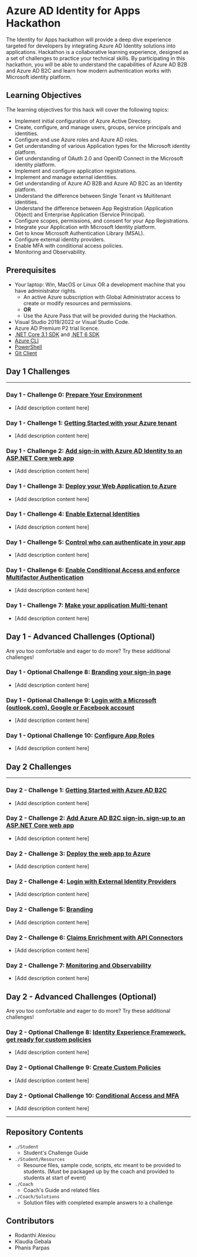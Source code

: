 # Azure AD Identity for Apps Hackathon

The Identity for Apps hackathon will provide a deep dive experience targeted for developers by integrating Azure AD Identity solutions into applications. Hackathon is a collaborative learning experience, designed as a set of challenges to practice your technical skills.  By participating in this hackathon, you will be able to understand the capabilities of Azure AD B2B and Azure AD B2C and learn how modern authentication works with Microsoft identity platform.

## Learning Objectives

The learning objectives for this hack will cover the following topics:

- Implement initial configuration of Azure Active Directory.
- Create, configure, and manage users, groups, service principals and identities.
- Configure and use Azure roles and Azure AD roles.
- Get understanding of various Application types for the Microsoft identity platform.
- Get understanding of OAuth 2.0 and OpenID Connect in the Microsoft identity platform.
- Implement and configure application registrations.
- Implement and manage external identities.
- Get understanding of Azure AD B2B and Azure AD B2C as an Identity platform.
- Understand the difference between Single Tenant vs Multitenant identities.
- Understand the difference between App Registration (Application Object) and Enterprise Application (Service Principal).
- Configure scopes, permissions, and consent for your App Registrations.
- Integrate your Application with Microsoft Identity platform.
- Get to know Microsoft Authentication Library (MSAL).
- Configure external identity providers.
- Enable MFA with conditional access policies.
- Monitoring and Observability.

## Prerequisites

- Your laptop: Win, MacOS or Linux OR a development machine that you have administrator rights.
  - An active Azure subscription with Global Administrator access to create or modify resources and permissions.
  - **OR**
  - Use the Azure Pass that will be provided during the Hackathon.
- Visual Studio 2019/2022 or Visual Studio Code.
- Azure AD Premium P2 trial licence.
- [.NET Core 3.1 SDK](https://dotnet.microsoft.com/en-us/download/dotnet/3.1) and [.NET 6 SDK](https://dotnet.microsoft.com/en-us/download/dotnet/6.0)
- [Azure CLI](https://docs.microsoft.com/en-us/cli/azure/install-azure-cli)
- [PowerShell](https://docs.microsoft.com/en-us/powershell/scripting/install/installing-powershell?view=powershell-7.2)
- [Git Client](https://git-scm.com/download)

## Day 1 Challenges

---

### Day 1 - Challenge 0: **[Prepare Your Environment](Student/Challenge_D1_00.md)**

- [Add description content here]

### Day 1 - Challenge 1: **[Getting Started with your Azure tenant](Student/Challenge_D1_01.md)**

- [Add description content here]

### Day 1 - Challenge 2: **[Add sign-in with Azure AD Identity to an ASP.NET Core web app](Student/Challenge_D1_02.md)**

- [Add description content here]

### Day 1 - Challenge 3: **[Deploy your Web Application to Azure](Student/Challenge_D1_03.md)**

- [Add description content here]

### Day 1 - Challenge 4: **[Enable External Identities](Student/Challenge_D1_04.md)**

- [Add description content here]

### Day 1 - Challenge 5: **[Control who can authenticate in your app](Student/Challenge_D1_05.md)**

- [Add description content here]

### Day 1 - Challenge 6: **[Enable Conditional Access and enforce Multifactor Authentication](Student/Challenge_D1_06.md)**

- [Add description content here]

### Day 1 - Challenge 7: **[Make your application Multi-tenant](Student/Challenge_D1_07.md)**

- [Add description content here]

## Day 1 - Advanced Challenges (Optional)

Are you too comfortable and eager to do more? Try these additional challenges!

### Day 1 - Optional Challenge 8: **[Branding your sign-in page](Student/Challenge_D1_08.md)**

- [Add description content here]

### Day 1 - Optional Challenge 9: **[Login with a Microsoft (outlook.com), Google or Facebook account](Student/Challenge_D1_09.md)**

- [Add description content here]

### Day 1 - Optional Challenge 10: **[Configure App Roles](Student/Challenge_D1_10.md)**

- [Add description content here]

## Day 2 Challenges

---

### Day 2 - Challenge 1: **[Getting Started with Azure AD B2C](Student/Challenge_D2_01.md)**

- [Add description content here]

### Day 2 - Challenge 2: **[Add Azure AD B2C sign-in, sign-up to an ASP.NET Core web app](Student/Challenge_D2_02.md)**

- [Add description content here]

### Day 2 - Challenge 3: **[Deploy the web app to Azure](Student/Challenge_D2_03.md)**

- [Add description content here]

### Day 2 - Challenge 4: **[Login with External Identity Providers](Student/Challenge_D2_04.md)**

- [Add description content here]

### Day 2 - Challenge 5: **[Branding](Student/Challenge_D2_05.md)**

- [Add description content here]

### Day 2 - Challenge 6: **[Claims Enrichment with API Connectors](Student/Challenge_D2_06.md)**

- [Add description content here]

### Day 2 - Challenge 7: **[Monitoring and Observability](Student/Challenge_D2_07.md)**

- [Add description content here]

## Day 2 - Advanced Challenges (Optional)

Are you too comfortable and eager to do more? Try these additional challenges!

### Day 2 - Optional Challenge 8: **[Identity Experience Framework, get ready for custom policies](Student/Challenge_D2_08.md)**

- [Add description content here]

### Day 2 - Optional Challenge 9: **[Create Custom Policies](Student/Challenge_D2_09.md)**

- [Add description content here]

### Day 2 - Optional Challenge 10: **[Conditional Access and MFA](Student/Challenge_D2_10.md)**

- [Add description content here]

---

## Repository Contents

- `./Student`
  - Student's Challenge Guide
- `./Student/Resources`
  - Resource files, sample code, scripts, etc meant to be provided to students. (Must be packaged up by the coach and provided to students at start of event)
- `./Coach`
  - Coach's Guide and related files
- `./Coach/Solutions`
  - Solution files with completed example answers to a challenge

## Contributors

- Rodanthi Alexiou
- Klaudia Gebala
- Phanis Parpas
